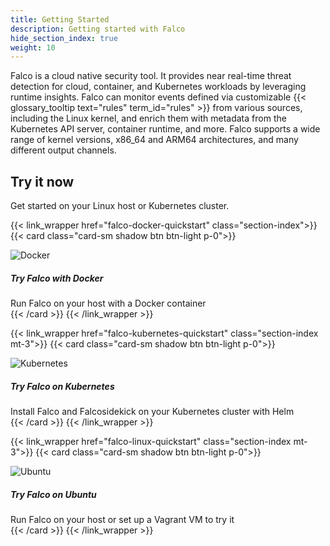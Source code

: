 ```yaml
---
title: Getting Started
description: Getting started with Falco
hide_section_index: true
weight: 10
---
```

 
Falco is a cloud native security tool. It provides near real-time threat detection for cloud, container, and Kubernetes workloads by leveraging runtime insights. Falco can monitor events defined via customizable {{< glossary_tooltip text="rules" term_id="rules" >}} from various sources, including the Linux kernel, and enrich them with metadata from the Kubernetes API server, container runtime, and more. Falco supports a wide range of kernel versions, x86_64 and ARM64 architectures, and many different output channels.

## Try it now

Get started on your Linux host or Kubernetes cluster.

{{< link_wrapper href="falco-docker-quickstart" class="section-index">}}
{{< card class="card-sm shadow btn btn-light p-0">}}
<div class="text-left d-flex gap-4">
    <img class="align-self-center icon-4 icon-lg-5" src="/img/docker-logo.png" alt="Docker" loading="lazy">
    <div class="align-self-center">
        <div class="card-title mb-2">
            <h5>Try Falco with Docker</h5>
        </div>
        <span class="card-text text-black-50">Run Falco on your host with a Docker container</span>
    </div>
</div>
{{< /card >}}
{{< /link_wrapper >}}

{{< link_wrapper href="falco-kubernetes-quickstart" class="section-index mt-3">}}
{{< card class="card-sm shadow btn btn-light p-0">}}
<div class="text-left d-flex gap-4">
    <img class="align-self-center icon-4 icon-lg-5" src="/img/kubernetes-logo.png" alt="Kubernetes" loading="lazy">
    <div class="align-self-center">
        <div class="card-title mb-2">
            <h5>Try Falco on Kubernetes</h5>
        </div>
        <span class="card-text text-black-50">Install Falco and Falcosidekick on your Kubernetes cluster with Helm</span>
    </div>
</div>
{{< /card >}}
{{< /link_wrapper >}}

{{< link_wrapper href="falco-linux-quickstart" class="section-index mt-3">}}
{{< card class="card-sm shadow btn btn-light p-0">}}
<div class="text-left d-flex gap-4">
    <img class="align-self-center icon-4 icon-lg-5" src="/img/ubuntu.png" alt="Ubuntu" loading="lazy">
    <div class="align-self-center">
        <div class="card-title mb-2">
            <h5>Try Falco on Ubuntu</h5>
        </div>
        <span class="card-text text-black-50">Run Falco on your host or set up a Vagrant VM to try it</span>
    </div>
</div>
{{< /card >}}
{{< /link_wrapper >}}
